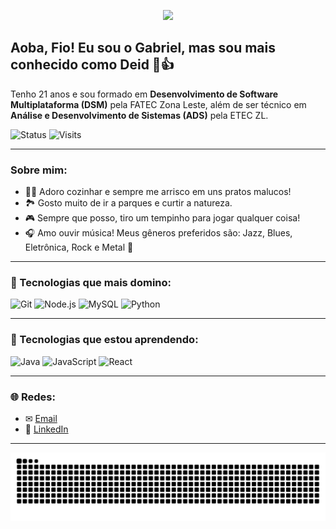 <!-- Banner minimalista -->
<p align="center">
  <img src="https://capsule-render.vercel.app/api?type=rect&color=0D1117&height=100&section=header&text=Gabriel%20Santos&fontColor=58A6FF&fontSize=40&fontAlignY=35" />
</p>

## Aoba, Fio! Eu sou o Gabriel, mas sou mais conhecido como Deid 👋👍

Tenho 21 anos e sou formado em **Desenvolvimento de Software Multiplataforma (DSM)** pela FATEC Zona Leste, além de ser técnico em **Análise e Desenvolvimento de Sistemas (ADS)** pela ETEC ZL.

![Status](https://img.shields.io/badge/Disponível%20para-Oportunidades-32CD32?style=for-the-badge&logo=OpenSourceInitiative&logoColor=white)
![Visits](https://komarev.com/ghpvc/?username=Bieldeid&color=blue&style=for-the-badge)

---

### Sobre mim:

- 👩‍🍳 Adoro cozinhar e sempre me arrisco em uns pratos malucos!
- 🏞 Gosto muito de ir a parques e curtir a natureza.
- 🎮 Sempre que posso, tiro um tempinho para jogar qualquer coisa!
- 🎧 Amo ouvir música! Meus gêneros preferidos são: Jazz, Blues, Eletrônica, Rock e Metal 🤘

---

### 🚀 Tecnologias que mais domino:

![Git](https://img.shields.io/badge/-Git-F05032?style=flat-square&logo=git&logoColor=white)
![Node.js](https://img.shields.io/badge/-Node.js-339933?style=flat-square&logo=node.js&logoColor=white)
![MySQL](https://img.shields.io/badge/-MySQL-4479A1?style=flat-square&logo=mysql&logoColor=white)
![Python](https://img.shields.io/badge/-Python-3776AB?style=flat-square&logo=python&logoColor=white)

---

### 📘 Tecnologias que estou aprendendo:

![Java](https://img.shields.io/badge/-Java-007396?style=flat-square&logo=java&logoColor=white)
![JavaScript](https://img.shields.io/badge/-JavaScript-F7DF1E?style=flat-square&logo=javascript&logoColor=black)
![React](https://img.shields.io/badge/-React-20232A?style=flat-square&logo=react&logoColor=61DAFB)

---

### 🌐 Redes:
- ✉ [Email](mailto:gabrieldeid.android@gmail.com)  
- 💼 [LinkedIn](https://www.linkedin.com/in/gabriel-santos-392518213/)

---

![snake gif dark](https://github.com/Bieldeid/Bieldeid/blob/output/github-contribution-grid-snake-dark.svg)


